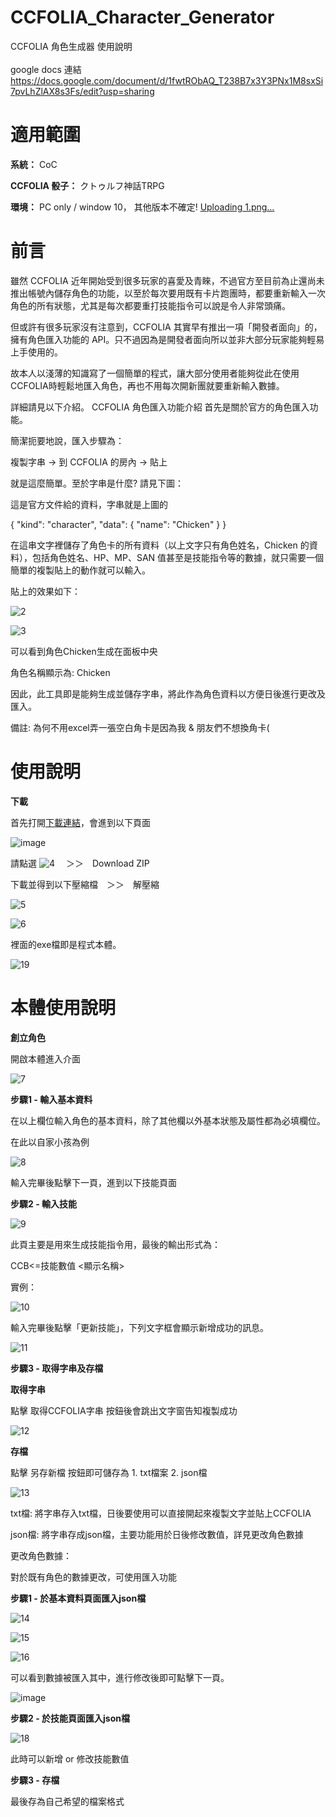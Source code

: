 # CCFOLIA_Character_Generator
CCFOLIA 角色生成器 使用說明
<br>
<br>
google docs 連結
https://docs.google.com/document/d/1fwtRObAQ_T238B7x3Y3PNx1M8sxSi7pvLhZlAX8s3Fs/edit?usp=sharing

# 適用範圍

**系統：** CoC

**CCFOLIA 骰子：** クトゥルフ神話TRPG

**環境：** PC only / window 10， 其他版本不確定!
[Uploading 1.png…]()


#


# 前言

雖然 CCFOLIA 近年開始受到很多玩家的喜愛及青睞，不過官方至目前為止還尚未推出帳號內儲存角色的功能，以至於每次要用既有卡片跑團時，都要重新輸入一次角色的所有狀態，尤其是每次都要重打技能指令可以說是令人非常頭痛。

但或許有很多玩家沒有注意到，CCFOLIA 其實早有推出一項「開發者面向」的，擁有角色匯入功能的 API。只不過因為是開發者面向所以並非大部分玩家能夠輕易上手使用的。

故本人以淺薄的知識寫了一個簡單的程式，讓大部分使用者能夠從此在使用CCFOLIA時輕鬆地匯入角色，再也不用每次開新團就要重新輸入數據。

詳細請見以下介紹。
CCFOLIA 角色匯入功能介紹
首先是關於官方的角色匯入功能。

簡潔扼要地說，匯入步驟為：

複製字串 → 到 CCFOLIA 的房內 → 貼上

就是這麼簡單。至於字串是什麼? 請見下圖：


這是官方文件給的資料，字串就是上圖的


{ "kind": "character", "data": { "name": "Chicken" } }


在這串文字裡儲存了角色卡的所有資料（以上文字只有角色姓名，Chicken 的資料），包括角色姓名、HP、MP、SAN 值甚至是技能指令等的數據，就只需要一個簡單的複製貼上的動作就可以輸入。


貼上的效果如下：


![2](https://user-images.githubusercontent.com/103349391/183304950-f8ebd0ef-fe18-4915-9633-f141ed9b008b.png)


![3](https://user-images.githubusercontent.com/103349391/183304978-0cbcc28e-98de-4672-87cd-1459e06089c8.png)


可以看到角色Chicken生成在面板中央


角色名稱顯示為: Chicken


因此，此工具即是能夠生成並儲存字串，將此作為角色資料以方便日後進行更改及匯入。

備註: 為何不用excel弄一張空白角卡是因為我 & 朋友們不想換角卡(



# 使用說明

**下載**

首先打開[下載連結](https://github.com/derKakadu0714/CCFOLIA_Character_Generator?fbclid=IwAR10EDbnaBu8uOYnTvtLMUTbwrmEdhtODrSu84Za0MkAxYh4tTxl2QrSCAQ)，會進到以下頁面


![image](https://user-images.githubusercontent.com/103349391/183304998-7692818e-1d1f-4d4e-8355-8997ff86a13f.png)


請點選 ![4](https://user-images.githubusercontent.com/103349391/183305104-38fbe740-5149-4207-9d4c-de18ab5e636c.png)
　＞＞　Download ZIP




下載並得到以下壓縮檔　＞＞　解壓縮

![5](https://user-images.githubusercontent.com/103349391/183305114-04d0e47b-1c16-4b90-bd3b-7fbcdade7ed1.png)


![6](https://user-images.githubusercontent.com/103349391/183305118-8418b0f6-e82d-4d79-a394-cc3e0027d922.png)


裡面的exe檔即是程式本體。


![19](https://user-images.githubusercontent.com/103349391/183305482-08da3a37-0efa-4630-a1b1-b190dd093a2a.png)


# 本體使用說明


**創立角色**


開啟本體進入介面

![7](https://user-images.githubusercontent.com/103349391/183305150-7fd79bce-2d9a-4bd6-9fa8-74d4c75bc400.png)


**步驟1 - 輸入基本資料**


在以上欄位輸入角色的基本資料，除了其他欄以外基本狀態及屬性都為必填欄位。


在此以自家小孩為例

![8](https://user-images.githubusercontent.com/103349391/183305166-26990143-5c9e-4238-80f6-a9cf32f4b14e.png)


輸入完畢後點擊下一頁，進到以下技能頁面

**步驟2 - 輸入技能**


![9](https://user-images.githubusercontent.com/103349391/183305221-fb0494e2-5890-4519-839a-40962d037a23.png)


此頁主要是用來生成技能指令用，最後的輸出形式為：


CCB<=技能數值 <顯示名稱>


實例：


![10](https://user-images.githubusercontent.com/103349391/183305252-11ab3589-3ea7-4079-bf00-2db180944c42.png)


輸入完畢後點擊「更新技能」，下列文字框會顯示新增成功的訊息。


![11](https://user-images.githubusercontent.com/103349391/183305263-bca78c74-aa8d-48cb-af7f-82b9e6072a12.png)


**步驟3 - 取得字串及存檔**


**取得字串**


點擊 取得CCFOLIA字串 按鈕後會跳出文字窗告知複製成功


![12](https://user-images.githubusercontent.com/103349391/183305276-f171ba40-6ff4-44c9-8ed6-66fb87fcdf01.png)



**存檔**


點擊 另存新檔 按鈕即可儲存為 1. txt檔案 2. json檔


![13](https://user-images.githubusercontent.com/103349391/183305299-4a4abb67-3523-46ce-9d5a-dda2d7c821b3.png)


txt檔: 將字串存入txt檔，日後要使用可以直接開起來複製文字並貼上CCFOLIA


json檔: 將字串存成json檔，主要功能用於日後修改數值，詳見更改角色數據


更改角色數據：


對於既有角色的數據更改，可使用匯入功能



**步驟1 - 於基本資料頁面匯入json檔**


![14](https://user-images.githubusercontent.com/103349391/183305315-e8d052ec-1a54-4563-8c78-0935d794aefd.png)


![15](https://user-images.githubusercontent.com/103349391/183305342-1a97150e-3e4f-42a1-8005-0f7bbbee6e94.png)


![16](https://user-images.githubusercontent.com/103349391/183305365-ea770438-630c-4b3f-8769-c0c7fd423228.png)


可以看到數據被匯入其中，進行修改後即可點擊下一頁。

![image](https://user-images.githubusercontent.com/103349391/183305396-0d5ed026-bc7c-4f56-b751-18cd477a6c54.png)



**步驟2 - 於技能頁面匯入json檔**


![18](https://user-images.githubusercontent.com/103349391/183305415-d0c5afb9-f3fd-4d86-9d79-0f9c7fa792d0.png)


此時可以新增 or 修改技能數值


**步驟3 - 存檔**


最後存為自己希望的檔案格式
